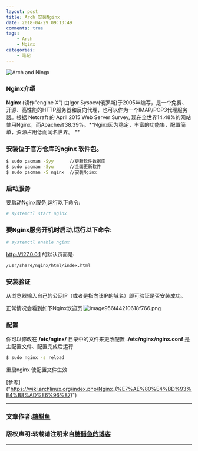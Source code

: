 ```yaml
---
layout: post
title: Arch 安装Nginx
date: 2018-04-29 09:13:49
comments: true
tags:
    - Arch
    - Nginx
categories:
    - 笔记
---
```


![Arch and Ningx](https://ws1.sinaimg.cn/large/006tNbRwly1fwblsf6dztj31040m8tbc.jpg)

### Nginx介绍

<!-- more -->

**Nginx** (读作"engine X") 由Igor Sysoev(俄罗斯)于2005年编写，是一个免费、开源、高性能的HTTP服务器和反向代理，也可以作为一个IMAP/POP3代理服务器。根据 Netcraft 的 April 2015 Web Server Survey, 现在全世界14.48%的网站使用Nginx，而Apache占38.39%。**Nginx因为稳定，丰富的功能集，配置简单，资源占用低而闻名世界。 **

### 安装位于官方仓库的nginx 软件包。 


```bash
$ sudo pacman -Syy      //更新软件数据库
$ sudo pacman -Syu      //全面更新软件
$ sudo pacman -S nginx  //安装Nginx
```
### 启动服务

要启动Nginx服务,运行以下命令: 
```bash
# systemctl start nginx
```

### 要Nginx服务开机时启动,运行以下命令:
```bash
# systemctl enable nginx
```

http://127.0.0.1 的默认页面是:
```bash
/usr/share/nginx/html/index.html
```

### 安装验证

从浏览器输入自己的公网IP（或者是指向该IP的域名）即可验证是否安装成功。

正常情况会看到如下Nginx欢迎页
![image956f44210618f766.png](https://tc.zzutcy.top/images/2018/10/20/image956f44210618f766.png)


### 配置
你可以修改在 **/etc/nginx/** 目录中的文件来更改配置 **./etc/nginx/nginx.conf** 是主配置文件、配置完成后运行

```bash
$ sudo nginx -s reload 
```

重启nginx 使配置文件生效

[参考］("https://wiki.archlinux.org/index.php/Nginx_(%E7%AE%80%E4%BD%93%E4%B8%AD%E6%96%87)")


---
### 文章作者:[糖醋鱼](http://zzutcy.top)

### 版权声明:转载请注明来自[糖醋鱼的博客](http://zzutcy.top)
---